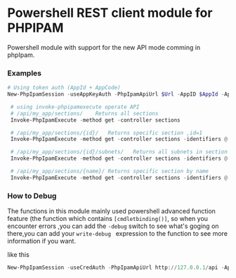 # Powershell REST client module for PHPIPAM

Powershell module with support for the new API mode comming in phpIpam.

### Examples

``` powershell
# Using token auth (AppId + AppCode)
New-PhpIpamSession -useAppKeyAuth -PhpIpamApiUrl $Url -AppID $AppId -AppKey $AppKey

 # using invoke-phpipamexecute operate API
 # /api/my_app/sections/	Returns all sections
 Invoke-PhpIpamExecute -method get -controller sections

 # /api/my_app/sections/{id}/	Returns specific section ,id=1
 Invoke-PhpIpamExecute -method get -controller sections -identifiers @(1)

 # /api/my_app/sections/{id}/subnets/	Returns all subnets in section
 Invoke-PhpIpamExecute -method get -controller sections -identifiers @(1,'subnets')

 # /api/my_app/sections/{name}/	Returns specific section by name
 Invoke-PhpIpamExecute -method get -controller sections -identifiers @('ipv6')

```

### How to Debug
The functions in this module mainly used powershell advanced function feature (the function which contains `[cmdletbinding()]`, so when you encounter errors ,you can add the `-debug` switch to see what's goging on there,you can add your `write-debug ` expression to the function to see more information if you want.


like this
``` powershell
New-PhpIpamSession -useCredAuth -PhpIpamApiUrl http://127.0.0.1/api -AppID script2 -userName admin -password password -debug
```
